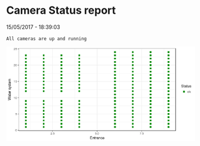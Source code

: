 Camera Status report
================
15/05/2017 - 18:39:03

    All cameras are up and running

![](camreport_files/figure-markdown_github/unnamed-chunk-2-1.png)
